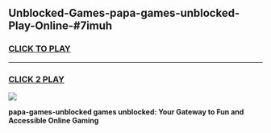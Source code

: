 
## Unblocked-Games-papa-games-unblocked-Play-Online-#7imuh
<h3>
<a href="https://premium.freeplayer.one?title=papa-games-unblocked&ref=27F">CLICK TO PLAY</a></h3>
<hr>

<h3>
<a href="https://premium.freeplayer.one?title=papa-games-unblocked&ref=27F">CLICK 2 PLAY</a>
  
</h3>

<a href="https://premium.freeplayer.one?title=papa-games-unblocked&ref=27F"><img src="https://clearcache.store/games.png"></a>


**papa-games-unblocked games unblocked: Your Gateway to Fun and Accessible Online Gaming**
